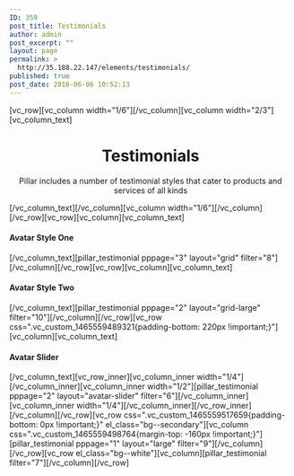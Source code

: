 ```yaml
---
ID: 359
post_title: Testimonials
author: admin
post_excerpt: ""
layout: page
permalink: >
  http://35.188.22.147/elements/testimonials/
published: true
post_date: 2016-06-06 10:52:13
---
```

[vc_row][vc_column width="1/6"][/vc_column][vc_column width="2/3"][vc_column_text]
<h1 style="text-align: center;">Testimonials</h1>
<p class="lead" style="text-align: center;">Pillar includes a number of testimonial styles that cater to products and services of all kinds</p>
[/vc_column_text][/vc_column][vc_column width="1/6"][/vc_column][/vc_row][vc_row][vc_column][vc_column_text]
<h4>Avatar Style One</h4>
[/vc_column_text][pillar_testimonial pppage="3" layout="grid" filter="8"][/vc_column][/vc_row][vc_row][vc_column][vc_column_text]
<h4>Avatar Style Two</h4>
[/vc_column_text][pillar_testimonial pppage="2" layout="grid-large" filter="10"][/vc_column][/vc_row][vc_row css=".vc_custom_1465559489321{padding-bottom: 220px !important;}"][vc_column][vc_column_text]
<h4>Avatar Slider</h4>
[/vc_column_text][vc_row_inner][vc_column_inner width="1/4"][/vc_column_inner][vc_column_inner width="1/2"][pillar_testimonial pppage="2" layout="avatar-slider" filter="6"][/vc_column_inner][vc_column_inner width="1/4"][/vc_column_inner][/vc_row_inner][/vc_column][/vc_row][vc_row css=".vc_custom_1465559517659{padding-bottom: 0px !important;}" el_class="bg--secondary"][vc_column css=".vc_custom_1465559498764{margin-top: -160px !important;}"][pillar_testimonial pppage="1" layout="large" filter="9"][/vc_column][/vc_row][vc_row el_class="bg--white"][vc_column][pillar_testimonial filter="7"][/vc_column][/vc_row]